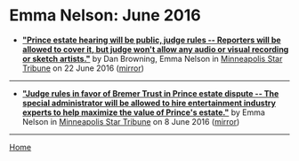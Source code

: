 # Emma Nelson: June 2016

 - [**"Prince estate hearing will be public, judge rules -- Reporters will be allowed to cover it, but judge won't allow any audio or visual recording or sketch artists."**](http://www.startribune.com/prince-estate-hearing-will-be-public-judge-rules/383978221/) by Dan Browning, Emma Nelson in [Minneapolis Star Tribune](http://www.startribune.com/) on 22 June 2016 ([mirror](https://web.archive.org/web/*/http://www.startribune.com/prince-estate-hearing-will-be-public-judge-rules/383978221/))

----

 - [**"Judge rules in favor of Bremer Trust in Prince estate dispute -- The special administrator will be allowed to hire entertainment industry experts to help maximize the value of Prince's estate."**](http://www.startribune.com/judge-rules-in-favor-of-bremer-trust-in-prince-estate-dispute/382280121/) by Emma Nelson in [Minneapolis Star Tribune](http://www.startribune.com/) on 8 June 2016 ([mirror](https://web.archive.org/web/*/http://www.startribune.com/judge-rules-in-favor-of-bremer-trust-in-prince-estate-dispute/382280121/))

----

[Home](./)
